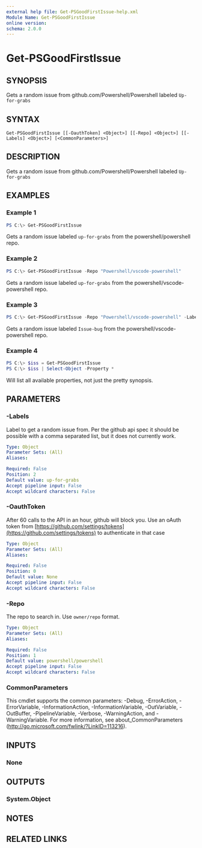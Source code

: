 ```yaml
---
external help file: Get-PSGoodFirstIssue-help.xml
Module Name: Get-PSGoodFirstIssue
online version:
schema: 2.0.0
---
```


# Get-PSGoodFirstIssue

## SYNOPSIS
Gets a random issue from github.com/Powershell/Powershell labeled `Up-for-grabs`

## SYNTAX

```
Get-PSGoodFirstIssue [[-OauthToken] <Object>] [[-Repo] <Object>] [[-Labels] <Object>] [<CommonParameters>]
```

## DESCRIPTION
Gets a random issue from github.com/Powershell/Powershell labeled `Up-for-grabs`

## EXAMPLES

### Example 1
```powershell
PS C:\> Get-PSGoodFirstIssue
```

Gets a random issue labeled `up-for-grabs` from the powershell/powershell repo.

### Example 2
```powershell
PS C:\> Get-PSGoodFirstIssue -Repo "Powershell/vscode-powershell"
```

Gets a random issue labeled `up-for-grabs` from the powershell/vscode-powershell repo.

### Example 3
```powershell
PS C:\> Get-PSGoodFirstIssue -Repo "Powershell/vscode-powershell" -Labels "Issue-bug"
```

Gets a random issue labeled `Issue-bug` from the powershell/vscode-powershell repo.

### Example 4
```powershell
PS C:\> $iss = Get-PSGoodFirstIssue
PS C:\> $iss | Select-Object -Property *
```

Will list all available properties, not just the pretty synopsis.

## PARAMETERS

### -Labels
Label to get a random issue from. Per the github api spec it should be possible with a comma separated list, but it does not currently work.

```yaml
Type: Object
Parameter Sets: (All)
Aliases:

Required: False
Position: 2
Default value: up-for-grabs
Accept pipeline input: False
Accept wildcard characters: False
```

### -OauthToken
After 60 calls to the API in an hour, github will block you. Use an oAuth token from [https://github.com/settings/tokens](https://github.com/settings/tokens) to authenticate in that case


```yaml
Type: Object
Parameter Sets: (All)
Aliases:

Required: False
Position: 0
Default value: None
Accept pipeline input: False
Accept wildcard characters: False
```

### -Repo
The repo to search in. Use `owner/repo` format.

```yaml
Type: Object
Parameter Sets: (All)
Aliases:

Required: False
Position: 1
Default value: powershell/powershell
Accept pipeline input: False
Accept wildcard characters: False
```

### CommonParameters
This cmdlet supports the common parameters: -Debug, -ErrorAction, -ErrorVariable, -InformationAction, -InformationVariable, -OutVariable, -OutBuffer, -PipelineVariable, -Verbose, -WarningAction, and -WarningVariable.
For more information, see about_CommonParameters (http://go.microsoft.com/fwlink/?LinkID=113216).

## INPUTS

### None

## OUTPUTS

### System.Object
## NOTES

## RELATED LINKS
